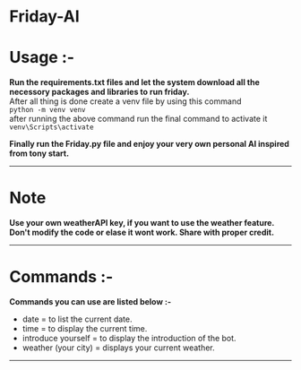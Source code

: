 # Friday-AI

# Usage :-

<b>Run the requirements.txt files and let the system download all the necessory packages and libraries to run friday.</b> <br> 
After all thing is done create a venv file by using this command <br>
```python -m venv venv``` <br>
after running the above command run the final command to activate it <br>
```venv\Scripts\activate``` <br>

<b>Finally run the Friday.py file and enjoy your very own personal AI inspired from tony start.</b> <br>

<hr>


# Note
<b>Use your own weatherAPI key, if you want to use the weather feature. Don't modify the code or elase it wont work. Share with proper credit.</b>

<hr>

# Commands :-

<b>Commands you can use are listed below :-</b> <br>

- date = to list the current date. <br>
- time = to display the current time.<br>
- introduce yourself = to display the introduction of the bot. <br>
- weather (your city) = displays your current weather.

<hr>
